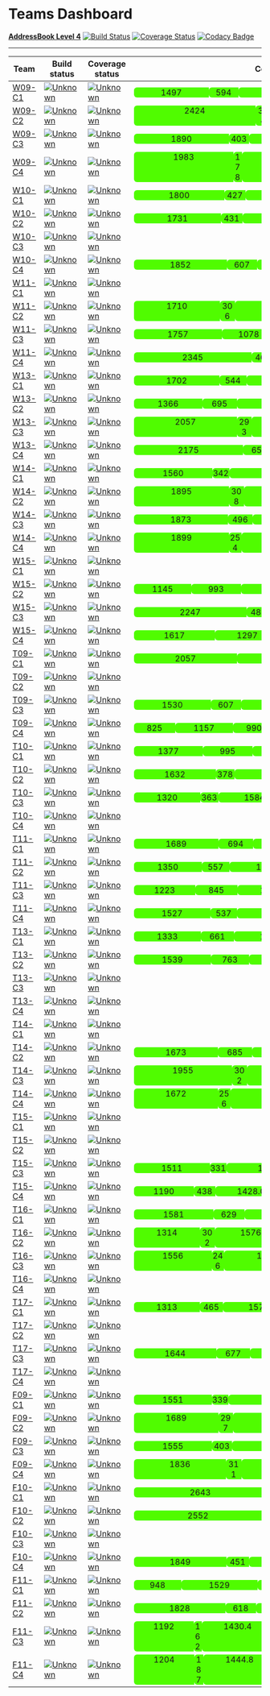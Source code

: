 # Teams Dashboard

[**AddressBook Level 4**](https://github.com/nus-cs2103-AY1617S1/addressbook-level4) 
[![Build Status](https://travis-ci.org/se-edu/addressbook-level4.svg?branch=master)](https://travis-ci.org/se-edu/addressbook-level4)
[![Coverage Status](https://coveralls.io/repos/github/se-edu/addressbook-level4/badge.svg?branch=master)](https://coveralls.io/github/se-edu/addressbook-level4?branch=master)
[![Codacy Badge](https://api.codacy.com/project/badge/Grade/fc0b7775cf7f4fdeaf08776f3d8e364a)](https://www.codacy.com/app/damith/addressbook-level4?utm_source=github.com&amp;utm_medium=referral&amp;utm_content=se-edu/addressbook-level4&amp;utm_campaign=Badge_Grade)

-----

**Team**|**Build status**|**Coverage status**|**Coverage details**|**Contribution rate**    
-----|-----|-----|-----|----
[W09-C1](https://github.com/CS2103AUG2016-W09-C1/main/blob/master/docs/AboutUs.md)|[![Unknown](https://travis-ci.org/CS2103AUG2016-W09-C1/main.svg?branch=master)](https://travis-ci.org/CS2103AUG2016-W09-C1/main)|[![Unknown](https://coveralls.io/repos/github/CS2103AUG2016-W09-C1/main/badge.svg?branch=master)](https://coveralls.io/github/CS2103AUG2016-W09-C1/main?branch=master)|<ul style="list-style: none; display: inline-flex; padding: 0; margin: 0; text-align: center;"><li style="width:149px;  background: #50FC00; border-radius: 6px 0px 0px 6px;">1497</li><li style="width:59px;  background: #50FC00; border-radius: 6px 0px 0px 6px;">594</li><li style="width:179.64px;  background: #50FC00; border-radius: 6px 0px 0px 6px;">1796.4</li> </ul>|[Contribution rate](https://github.com/CS2103AUG2016-W09-C1/main/graphs/contributors?from=2016-09-30&to=2016-11-08&type=c)
[W09-C2](https://github.com/CS2103AUG2016-W09-C2/main/blob/master/docs/AboutUs.md)|[![Unknown](https://travis-ci.org/CS2103AUG2016-W09-C2/main.svg?branch=master)](https://travis-ci.org/CS2103AUG2016-W09-C2/main)|[![Unknown](https://coveralls.io/repos/github/CS2103AUG2016-W09-C2/main/badge.svg?branch=master)](https://coveralls.io/github/CS2103AUG2016-W09-C2/main?branch=master)|<ul style="list-style: none; display: inline-flex; padding: 0; margin: 0; text-align: center;"><li style="width:242px;  background: #50FC00; border-radius: 6px 0px 0px 6px;">2424</li><li style="width:31px;  background: #50FC00; border-radius: 6px 0px 0px 6px;">314</li><li style="width:290.88px;  background: #50FC00; border-radius: 6px 0px 0px 6px;">2908.8</li> </ul>|[Contribution rate](https://github.com/CS2103AUG2016-W09-C2/main/graphs/contributors?from=2016-09-30&to=2016-11-08&type=c)
[W09-C3](https://github.com/CS2103AUG2016-W09-C3/main/blob/master/docs/AboutUs.md)|[![Unknown](https://travis-ci.org/CS2103AUG2016-W09-C3/main.svg?branch=master)](https://travis-ci.org/CS2103AUG2016-W09-C3/main)|[![Unknown](https://coveralls.io/repos/github/CS2103AUG2016-W09-C3/main/badge.svg?branch=master)](https://coveralls.io/github/CS2103AUG2016-W09-C3/main?branch=master)|<ul style="list-style: none; display: inline-flex; padding: 0; margin: 0; text-align: center;"><li style="width:189px;  background: #50FC00; border-radius: 6px 0px 0px 6px;">1890</li><li style="width:40px;  background: #50FC00; border-radius: 6px 0px 0px 6px;">403</li><li style="width:226.8px;  background: #50FC00; border-radius: 6px 0px 0px 6px;">2268.0</li> </ul>|[Contribution rate](https://github.com/CS2103AUG2016-W09-C3/main/graphs/contributors?from=2016-09-30&to=2016-11-08&type=c)
[W09-C4](https://github.com/CS2103AUG2016-W09-C4/main/blob/master/docs/AboutUs.md)|[![Unknown](https://travis-ci.org/CS2103AUG2016-W09-C4/main.svg?branch=master)](https://travis-ci.org/CS2103AUG2016-W09-C4/main)|[![Unknown](https://coveralls.io/repos/github/CS2103AUG2016-W09-C4/main/badge.svg?branch=master)](https://coveralls.io/github/CS2103AUG2016-W09-C4/main?branch=master)|<ul style="list-style: none; display: inline-flex; padding: 0; margin: 0; text-align: center;"><li style="width:198px;  background: #50FC00; border-radius: 6px 0px 0px 6px;">1983</li><li style="width:17px;  background: #50FC00; border-radius: 6px 0px 0px 6px;">178</li><li style="width:237.96px;  background: #50FC00; border-radius: 6px 0px 0px 6px;">2379.6</li> </ul>|[Contribution rate](https://github.com/CS2103AUG2016-W09-C4/main/graphs/contributors?from=2016-09-30&to=2016-11-08&type=c)
[W10-C1](https://github.com/CS2103AUG2016-W10-C1/main/blob/master/docs/AboutUs.md)|[![Unknown](https://travis-ci.org/CS2103AUG2016-W10-C1/main.svg?branch=master)](https://travis-ci.org/CS2103AUG2016-W10-C1/main)|[![Unknown](https://coveralls.io/repos/github/CS2103AUG2016-W10-C1/main/badge.svg?branch=master)](https://coveralls.io/github/CS2103AUG2016-W10-C1/main?branch=master)|<ul style="list-style: none; display: inline-flex; padding: 0; margin: 0; text-align: center;"><li style="width:180px;  background: #50FC00; border-radius: 6px 0px 0px 6px;">1800</li><li style="width:42px;  background: #50FC00; border-radius: 6px 0px 0px 6px;">427</li><li style="width:216.0px;  background: #50FC00; border-radius: 6px 0px 0px 6px;">2160.0</li> </ul>|[Contribution rate](https://github.com/CS2103AUG2016-W10-C1/main/graphs/contributors?from=2016-09-30&to=2016-11-08&type=c)
[W10-C2](https://github.com/CS2103AUG2016-W10-C2/main/blob/master/docs/AboutUs.md)|[![Unknown](https://travis-ci.org/CS2103AUG2016-W10-C2/main.svg?branch=master)](https://travis-ci.org/CS2103AUG2016-W10-C2/main)|[![Unknown](https://coveralls.io/repos/github/CS2103AUG2016-W10-C2/main/badge.svg?branch=master)](https://coveralls.io/github/CS2103AUG2016-W10-C2/main?branch=master)|<ul style="list-style: none; display: inline-flex; padding: 0; margin: 0; text-align: center;"><li style="width:173px;  background: #50FC00; border-radius: 6px 0px 0px 6px;">1731</li><li style="width:43px;  background: #50FC00; border-radius: 6px 0px 0px 6px;">431</li><li style="width:207.72px;  background: #50FC00; border-radius: 6px 0px 0px 6px;">2077.2</li> </ul>|[Contribution rate](https://github.com/CS2103AUG2016-W10-C2/main/graphs/contributors?from=2016-09-30&to=2016-11-08&type=c)
[W10-C3](https://github.com/CS2103AUG2016-W10-C3/main/blob/master/docs/AboutUs.md)|[![Unknown](https://travis-ci.org/CS2103AUG2016-W10-C3/main.svg?branch=master)](https://travis-ci.org/CS2103AUG2016-W10-C3/main)|[![Unknown](https://coveralls.io/repos/github/CS2103AUG2016-W10-C3/main/badge.svg?branch=master)](https://coveralls.io/github/CS2103AUG2016-W10-C3/main?branch=master)|
[W10-C4](https://github.com/CS2103AUG2016-W10-C4/main/blob/master/docs/AboutUs.md)|[![Unknown](https://travis-ci.org/CS2103AUG2016-W10-C4/main.svg?branch=master)](https://travis-ci.org/CS2103AUG2016-W10-C4/main)|[![Unknown](https://coveralls.io/repos/github/CS2103AUG2016-W10-C4/main/badge.svg?branch=master)](https://coveralls.io/github/CS2103AUG2016-W10-C4/main?branch=master)|<ul style="list-style: none; display: inline-flex; padding: 0; margin: 0; text-align: center;"><li style="width:185px;  background: #50FC00; border-radius: 6px 0px 0px 6px;">1852</li><li style="width:60px;  background: #50FC00; border-radius: 6px 0px 0px 6px;">607</li><li style="width:222.24px;  background: #50FC00; border-radius: 6px 0px 0px 6px;">2222.4</li> </ul>|[Contribution rate](https://github.com/CS2103AUG2016-W10-C4/main/graphs/contributors?from=2016-09-30&to=2016-11-08&type=c)
[W11-C1](https://github.com/CS2103AUG2016-W11-C1/main/blob/master/docs/AboutUs.md)|[![Unknown](https://travis-ci.org/CS2103AUG2016-W11-C1/main.svg?branch=master)](https://travis-ci.org/CS2103AUG2016-W11-C1/main)|[![Unknown](https://coveralls.io/repos/github/CS2103AUG2016-W11-C1/main/badge.svg?branch=master)](https://coveralls.io/github/CS2103AUG2016-W11-C1/main?branch=master)|
[W11-C2](https://github.com/CS2103AUG2016-W11-C2/main/blob/master/docs/AboutUs.md)|[![Unknown](https://travis-ci.org/CS2103AUG2016-W11-C2/main.svg?branch=master)](https://travis-ci.org/CS2103AUG2016-W11-C2/main)|[![Unknown](https://coveralls.io/repos/github/CS2103AUG2016-W11-C2/main/badge.svg?branch=master)](https://coveralls.io/github/CS2103AUG2016-W11-C2/main?branch=master)|<ul style="list-style: none; display: inline-flex; padding: 0; margin: 0; text-align: center;"><li style="width:171px;  background: #50FC00; border-radius: 6px 0px 0px 6px;">1710</li><li style="width:30px;  background: #50FC00; border-radius: 6px 0px 0px 6px;">306</li><li style="width:205.2px;  background: #50FC00; border-radius: 6px 0px 0px 6px;">2052.0</li> </ul>|[Contribution rate](https://github.com/CS2103AUG2016-W11-C2/main/graphs/contributors?from=2016-09-30&to=2016-11-08&type=c)
[W11-C3](https://github.com/CS2103AUG2016-W11-C3/main/blob/master/docs/AboutUs.md)|[![Unknown](https://travis-ci.org/CS2103AUG2016-W11-C3/main.svg?branch=master)](https://travis-ci.org/CS2103AUG2016-W11-C3/main)|[![Unknown](https://coveralls.io/repos/github/CS2103AUG2016-W11-C3/main/badge.svg?branch=master)](https://coveralls.io/github/CS2103AUG2016-W11-C3/main?branch=master)|<ul style="list-style: none; display: inline-flex; padding: 0; margin: 0; text-align: center;"><li style="width:175px;  background: #50FC00; border-radius: 6px 0px 0px 6px;">1757</li><li style="width:107px;  background: #50FC00; border-radius: 6px 0px 0px 6px;">1078</li><li style="width:210.84px;  background: #50FC00; border-radius: 6px 0px 0px 6px;">2108.4</li> </ul>|[Contribution rate](https://github.com/CS2103AUG2016-W11-C3/main/graphs/contributors?from=2016-09-30&to=2016-11-08&type=c)
[W11-C4](https://github.com/CS2103AUG2016-W11-C4/main/blob/master/docs/AboutUs.md)|[![Unknown](https://travis-ci.org/CS2103AUG2016-W11-C4/main.svg?branch=master)](https://travis-ci.org/CS2103AUG2016-W11-C4/main)|[![Unknown](https://coveralls.io/repos/github/CS2103AUG2016-W11-C4/main/badge.svg?branch=master)](https://coveralls.io/github/CS2103AUG2016-W11-C4/main?branch=master)|<ul style="list-style: none; display: inline-flex; padding: 0; margin: 0; text-align: center;"><li style="width:234px;  background: #50FC00; border-radius: 6px 0px 0px 6px;">2345</li><li style="width:46px;  background: #50FC00; border-radius: 6px 0px 0px 6px;">467</li><li style="width:281.4px;  background: #50FC00; border-radius: 6px 0px 0px 6px;">2814.0</li> </ul>|[Contribution rate](https://github.com/CS2103AUG2016-W11-C4/main/graphs/contributors?from=2016-09-30&to=2016-11-08&type=c)
[W13-C1](https://github.com/CS2103AUG2016-W13-C1/main/blob/master/docs/AboutUs.md)|[![Unknown](https://travis-ci.org/CS2103AUG2016-W13-C1/main.svg?branch=master)](https://travis-ci.org/CS2103AUG2016-W13-C1/main)|[![Unknown](https://coveralls.io/repos/github/CS2103AUG2016-W13-C1/main/badge.svg?branch=master)](https://coveralls.io/github/CS2103AUG2016-W13-C1/main?branch=master)|<ul style="list-style: none; display: inline-flex; padding: 0; margin: 0; text-align: center;"><li style="width:170px;  background: #50FC00; border-radius: 6px 0px 0px 6px;">1702</li><li style="width:54px;  background: #50FC00; border-radius: 6px 0px 0px 6px;">544</li><li style="width:204.24px;  background: #50FC00; border-radius: 6px 0px 0px 6px;">2042.4</li> </ul>|[Contribution rate](https://github.com/CS2103AUG2016-W13-C1/main/graphs/contributors?from=2016-09-30&to=2016-11-08&type=c)
[W13-C2](https://github.com/CS2103AUG2016-W13-C2/main/blob/master/docs/AboutUs.md)|[![Unknown](https://travis-ci.org/CS2103AUG2016-W13-C2/main.svg?branch=master)](https://travis-ci.org/CS2103AUG2016-W13-C2/main)|[![Unknown](https://coveralls.io/repos/github/CS2103AUG2016-W13-C2/main/badge.svg?branch=master)](https://coveralls.io/github/CS2103AUG2016-W13-C2/main?branch=master)|<ul style="list-style: none; display: inline-flex; padding: 0; margin: 0; text-align: center;"><li style="width:136px;  background: #50FC00; border-radius: 6px 0px 0px 6px;">1366</li><li style="width:69px;  background: #50FC00; border-radius: 6px 0px 0px 6px;">695</li><li style="width:163.92px;  background: #50FC00; border-radius: 6px 0px 0px 6px;">1639.2</li> </ul>|[Contribution rate](https://github.com/CS2103AUG2016-W13-C2/main/graphs/contributors?from=2016-09-30&to=2016-11-08&type=c)
[W13-C3](https://github.com/CS2103AUG2016-W13-C3/main/blob/master/docs/AboutUs.md)|[![Unknown](https://travis-ci.org/CS2103AUG2016-W13-C3/main.svg?branch=master)](https://travis-ci.org/CS2103AUG2016-W13-C3/main)|[![Unknown](https://coveralls.io/repos/github/CS2103AUG2016-W13-C3/main/badge.svg?branch=master)](https://coveralls.io/github/CS2103AUG2016-W13-C3/main?branch=master)|<ul style="list-style: none; display: inline-flex; padding: 0; margin: 0; text-align: center;"><li style="width:205px;  background: #50FC00; border-radius: 6px 0px 0px 6px;">2057</li><li style="width:29px;  background: #50FC00; border-radius: 6px 0px 0px 6px;">293</li><li style="width:246.84px;  background: #50FC00; border-radius: 6px 0px 0px 6px;">2468.4</li> </ul>|[Contribution rate](https://github.com/CS2103AUG2016-W13-C3/main/graphs/contributors?from=2016-09-30&to=2016-11-08&type=c)
[W13-C4](https://github.com/CS2103AUG2016-W13-C4/main/blob/master/docs/AboutUs.md)|[![Unknown](https://travis-ci.org/CS2103AUG2016-W13-C4/main.svg?branch=master)](https://travis-ci.org/CS2103AUG2016-W13-C4/main)|[![Unknown](https://coveralls.io/repos/github/CS2103AUG2016-W13-C4/main/badge.svg?branch=master)](https://coveralls.io/github/CS2103AUG2016-W13-C4/main?branch=master)|<ul style="list-style: none; display: inline-flex; padding: 0; margin: 0; text-align: center;"><li style="width:217px;  background: #50FC00; border-radius: 6px 0px 0px 6px;">2175</li><li style="width:65px;  background: #50FC00; border-radius: 6px 0px 0px 6px;">659</li><li style="width:261.0px;  background: #50FC00; border-radius: 6px 0px 0px 6px;">2610.0</li> </ul>|[Contribution rate](https://github.com/CS2103AUG2016-W13-C4/main/graphs/contributors?from=2016-09-30&to=2016-11-08&type=c)
[W14-C1](https://github.com/CS2103AUG2016-W14-C1/main/blob/master/docs/AboutUs.md)|[![Unknown](https://travis-ci.org/CS2103AUG2016-W14-C1/main.svg?branch=master)](https://travis-ci.org/CS2103AUG2016-W14-C1/main)|[![Unknown](https://coveralls.io/repos/github/CS2103AUG2016-W14-C1/main/badge.svg?branch=master)](https://coveralls.io/github/CS2103AUG2016-W14-C1/main?branch=master)|<ul style="list-style: none; display: inline-flex; padding: 0; margin: 0; text-align: center;"><li style="width:156px;  background: #50FC00; border-radius: 6px 0px 0px 6px;">1560</li><li style="width:34px;  background: #50FC00; border-radius: 6px 0px 0px 6px;">342</li><li style="width:187.2px;  background: #50FC00; border-radius: 6px 0px 0px 6px;">1872.0</li> </ul>|[Contribution rate](https://github.com/CS2103AUG2016-W14-C1/main/graphs/contributors?from=2016-09-30&to=2016-11-08&type=c)
[W14-C2](https://github.com/CS2103AUG2016-W14-C2/main/blob/master/docs/AboutUs.md)|[![Unknown](https://travis-ci.org/CS2103AUG2016-W14-C2/main.svg?branch=master)](https://travis-ci.org/CS2103AUG2016-W14-C2/main)|[![Unknown](https://coveralls.io/repos/github/CS2103AUG2016-W14-C2/main/badge.svg?branch=master)](https://coveralls.io/github/CS2103AUG2016-W14-C2/main?branch=master)|<ul style="list-style: none; display: inline-flex; padding: 0; margin: 0; text-align: center;"><li style="width:189px;  background: #50FC00; border-radius: 6px 0px 0px 6px;">1895</li><li style="width:30px;  background: #50FC00; border-radius: 6px 0px 0px 6px;">308</li><li style="width:227.4px;  background: #50FC00; border-radius: 6px 0px 0px 6px;">2274.0</li> </ul>|[Contribution rate](https://github.com/CS2103AUG2016-W14-C2/main/graphs/contributors?from=2016-09-30&to=2016-11-08&type=c)
[W14-C3](https://github.com/CS2103AUG2016-W14-C3/main/blob/master/docs/AboutUs.md)|[![Unknown](https://travis-ci.org/CS2103AUG2016-W14-C3/main.svg?branch=master)](https://travis-ci.org/CS2103AUG2016-W14-C3/main)|[![Unknown](https://coveralls.io/repos/github/CS2103AUG2016-W14-C3/main/badge.svg?branch=master)](https://coveralls.io/github/CS2103AUG2016-W14-C3/main?branch=master)|<ul style="list-style: none; display: inline-flex; padding: 0; margin: 0; text-align: center;"><li style="width:187px;  background: #50FC00; border-radius: 6px 0px 0px 6px;">1873</li><li style="width:49px;  background: #50FC00; border-radius: 6px 0px 0px 6px;">496</li><li style="width:224.76px;  background: #50FC00; border-radius: 6px 0px 0px 6px;">2247.6</li> </ul>|[Contribution rate](https://github.com/CS2103AUG2016-W14-C3/main/graphs/contributors?from=2016-09-30&to=2016-11-08&type=c)
[W14-C4](https://github.com/CS2103AUG2016-W14-C4/main/blob/master/docs/AboutUs.md)|[![Unknown](https://travis-ci.org/CS2103AUG2016-W14-C4/main.svg?branch=master)](https://travis-ci.org/CS2103AUG2016-W14-C4/main)|[![Unknown](https://coveralls.io/repos/github/CS2103AUG2016-W14-C4/main/badge.svg?branch=master)](https://coveralls.io/github/CS2103AUG2016-W14-C4/main?branch=master)|<ul style="list-style: none; display: inline-flex; padding: 0; margin: 0; text-align: center;"><li style="width:189px;  background: #50FC00; border-radius: 6px 0px 0px 6px;">1899</li><li style="width:25px;  background: #50FC00; border-radius: 6px 0px 0px 6px;">254</li><li style="width:227.88px;  background: #50FC00; border-radius: 6px 0px 0px 6px;">2278.8</li> </ul>|[Contribution rate](https://github.com/CS2103AUG2016-W14-C4/main/graphs/contributors?from=2016-09-30&to=2016-11-08&type=c)
[W15-C1](https://github.com/CS2103AUG2016-W15-C1/main/blob/master/docs/AboutUs.md)|[![Unknown](https://travis-ci.org/CS2103AUG2016-W15-C1/main.svg?branch=master)](https://travis-ci.org/CS2103AUG2016-W15-C1/main)|[![Unknown](https://coveralls.io/repos/github/CS2103AUG2016-W15-C1/main/badge.svg?branch=master)](https://coveralls.io/github/CS2103AUG2016-W15-C1/main?branch=master)|
[W15-C2](https://github.com/CS2103AUG2016-W15-C2/main/blob/master/docs/AboutUs.md)|[![Unknown](https://travis-ci.org/CS2103AUG2016-W15-C2/main.svg?branch=master)](https://travis-ci.org/CS2103AUG2016-W15-C2/main)|[![Unknown](https://coveralls.io/repos/github/CS2103AUG2016-W15-C2/main/badge.svg?branch=master)](https://coveralls.io/github/CS2103AUG2016-W15-C2/main?branch=master)|<ul style="list-style: none; display: inline-flex; padding: 0; margin: 0; text-align: center;"><li style="width:114px;  background: #50FC00; border-radius: 6px 0px 0px 6px;">1145</li><li style="width:99px;  background: #50FC00; border-radius: 6px 0px 0px 6px;">993</li><li style="width:137.4px;  background: #50FC00; border-radius: 6px 0px 0px 6px;">1374.0</li> </ul>|[Contribution rate](https://github.com/CS2103AUG2016-W15-C2/main/graphs/contributors?from=2016-09-30&to=2016-11-08&type=c)
[W15-C3](https://github.com/CS2103AUG2016-W15-C3/main/blob/master/docs/AboutUs.md)|[![Unknown](https://travis-ci.org/CS2103AUG2016-W15-C3/main.svg?branch=master)](https://travis-ci.org/CS2103AUG2016-W15-C3/main)|[![Unknown](https://coveralls.io/repos/github/CS2103AUG2016-W15-C3/main/badge.svg?branch=master)](https://coveralls.io/github/CS2103AUG2016-W15-C3/main?branch=master)|<ul style="list-style: none; display: inline-flex; padding: 0; margin: 0; text-align: center;"><li style="width:224px;  background: #50FC00; border-radius: 6px 0px 0px 6px;">2247</li><li style="width:48px;  background: #50FC00; border-radius: 6px 0px 0px 6px;">483</li><li style="width:269.64px;  background: #50FC00; border-radius: 6px 0px 0px 6px;">2696.4</li> </ul>|[Contribution rate](https://github.com/CS2103AUG2016-W15-C3/main/graphs/contributors?from=2016-09-30&to=2016-11-08&type=c)
[W15-C4](https://github.com/CS2103AUG2016-W15-C4/main/blob/master/docs/AboutUs.md)|[![Unknown](https://travis-ci.org/CS2103AUG2016-W15-C4/main.svg?branch=master)](https://travis-ci.org/CS2103AUG2016-W15-C4/main)|[![Unknown](https://coveralls.io/repos/github/CS2103AUG2016-W15-C4/main/badge.svg?branch=master)](https://coveralls.io/github/CS2103AUG2016-W15-C4/main?branch=master)|<ul style="list-style: none; display: inline-flex; padding: 0; margin: 0; text-align: center;"><li style="width:161px;  background: #50FC00; border-radius: 6px 0px 0px 6px;">1617</li><li style="width:129px;  background: #50FC00; border-radius: 6px 0px 0px 6px;">1297</li><li style="width:194.04px;  background: #50FC00; border-radius: 6px 0px 0px 6px;">1940.4</li> </ul>|[Contribution rate](https://github.com/CS2103AUG2016-W15-C4/main/graphs/contributors?from=2016-09-30&to=2016-11-08&type=c)
[T09-C1](https://github.com/CS2103AUG2016-T09-C1/main/blob/master/docs/AboutUs.md)|[![Unknown](https://travis-ci.org/CS2103AUG2016-T09-C1/main.svg?branch=master)](https://travis-ci.org/CS2103AUG2016-T09-C1/main)|[![Unknown](https://coveralls.io/repos/github/CS2103AUG2016-T09-C1/main/badge.svg?branch=master)](https://coveralls.io/github/CS2103AUG2016-T09-C1/main?branch=master)|<ul style="list-style: none; display: inline-flex; padding: 0; margin: 0; text-align: center;"><li style="width:205px;  background: #50FC00; border-radius: 6px 0px 0px 6px;">2057</li><li style="width:142px;  background: #50FC00; border-radius: 6px 0px 0px 6px;">1422</li><li style="width:246.84px;  background: #50FC00; border-radius: 6px 0px 0px 6px;">2468.4</li> </ul>|[Contribution rate](https://github.com/CS2103AUG2016-T09-C1/main/graphs/contributors?from=2016-09-30&to=2016-11-08&type=c)
[T09-C2](https://github.com/CS2103AUG2016-T09-C2/main/blob/master/docs/AboutUs.md)|[![Unknown](https://travis-ci.org/CS2103AUG2016-T09-C2/main.svg?branch=master)](https://travis-ci.org/CS2103AUG2016-T09-C2/main)|[![Unknown](https://coveralls.io/repos/github/CS2103AUG2016-T09-C2/main/badge.svg?branch=master)](https://coveralls.io/github/CS2103AUG2016-T09-C2/main?branch=master)|
[T09-C3](https://github.com/CS2103AUG2016-T09-C3/main/blob/master/docs/AboutUs.md)|[![Unknown](https://travis-ci.org/CS2103AUG2016-T09-C3/main.svg?branch=master)](https://travis-ci.org/CS2103AUG2016-T09-C3/main)|[![Unknown](https://coveralls.io/repos/github/CS2103AUG2016-T09-C3/main/badge.svg?branch=master)](https://coveralls.io/github/CS2103AUG2016-T09-C3/main?branch=master)|<ul style="list-style: none; display: inline-flex; padding: 0; margin: 0; text-align: center;"><li style="width:153px;  background: #50FC00; border-radius: 6px 0px 0px 6px;">1530</li><li style="width:60px;  background: #50FC00; border-radius: 6px 0px 0px 6px;">607</li><li style="width:183.6px;  background: #50FC00; border-radius: 6px 0px 0px 6px;">1836.0</li> </ul>|[Contribution rate](https://github.com/CS2103AUG2016-T09-C3/main/graphs/contributors?from=2016-09-30&to=2016-11-08&type=c)
[T09-C4](https://github.com/CS2103AUG2016-T09-C4/main/blob/master/docs/AboutUs.md)|[![Unknown](https://travis-ci.org/CS2103AUG2016-T09-C4/main.svg?branch=master)](https://travis-ci.org/CS2103AUG2016-T09-C4/main)|[![Unknown](https://coveralls.io/repos/github/CS2103AUG2016-T09-C4/main/badge.svg?branch=master)](https://coveralls.io/github/CS2103AUG2016-T09-C4/main?branch=master)|<ul style="list-style: none; display: inline-flex; padding: 0; margin: 0; text-align: center;"><li style="width:82px;  background: #50FC00; border-radius: 6px 0px 0px 6px;">825</li><li style="width:115px;  background: #50FC00; border-radius: 6px 0px 0px 6px;">1157</li><li style="width:99.0px;  background: #50FC00; border-radius: 6px 0px 0px 6px;">990.0</li> </ul>|[Contribution rate](https://github.com/CS2103AUG2016-T09-C4/main/graphs/contributors?from=2016-09-30&to=2016-11-08&type=c)
[T10-C1](https://github.com/CS2103AUG2016-T10-C1/main/blob/master/docs/AboutUs.md)|[![Unknown](https://travis-ci.org/CS2103AUG2016-T10-C1/main.svg?branch=master)](https://travis-ci.org/CS2103AUG2016-T10-C1/main)|[![Unknown](https://coveralls.io/repos/github/CS2103AUG2016-T10-C1/main/badge.svg?branch=master)](https://coveralls.io/github/CS2103AUG2016-T10-C1/main?branch=master)|<ul style="list-style: none; display: inline-flex; padding: 0; margin: 0; text-align: center;"><li style="width:137px;  background: #50FC00; border-radius: 6px 0px 0px 6px;">1377</li><li style="width:99px;  background: #50FC00; border-radius: 6px 0px 0px 6px;">995</li><li style="width:165.24px;  background: #50FC00; border-radius: 6px 0px 0px 6px;">1652.4</li> </ul>|[Contribution rate](https://github.com/CS2103AUG2016-T10-C1/main/graphs/contributors?from=2016-09-30&to=2016-11-08&type=c)
[T10-C2](https://github.com/CS2103AUG2016-T10-C2/main/blob/master/docs/AboutUs.md)|[![Unknown](https://travis-ci.org/CS2103AUG2016-T10-C2/main.svg?branch=master)](https://travis-ci.org/CS2103AUG2016-T10-C2/main)|[![Unknown](https://coveralls.io/repos/github/CS2103AUG2016-T10-C2/main/badge.svg?branch=master)](https://coveralls.io/github/CS2103AUG2016-T10-C2/main?branch=master)|<ul style="list-style: none; display: inline-flex; padding: 0; margin: 0; text-align: center;"><li style="width:163px;  background: #50FC00; border-radius: 6px 0px 0px 6px;">1632</li><li style="width:37px;  background: #50FC00; border-radius: 6px 0px 0px 6px;">378</li><li style="width:195.84px;  background: #50FC00; border-radius: 6px 0px 0px 6px;">1958.4</li> </ul>|[Contribution rate](https://github.com/CS2103AUG2016-T10-C2/main/graphs/contributors?from=2016-09-30&to=2016-11-08&type=c)
[T10-C3](https://github.com/CS2103AUG2016-T10-C3/main/blob/master/docs/AboutUs.md)|[![Unknown](https://travis-ci.org/CS2103AUG2016-T10-C3/main.svg?branch=master)](https://travis-ci.org/CS2103AUG2016-T10-C3/main)|[![Unknown](https://coveralls.io/repos/github/CS2103AUG2016-T10-C3/main/badge.svg?branch=master)](https://coveralls.io/github/CS2103AUG2016-T10-C3/main?branch=master)|<ul style="list-style: none; display: inline-flex; padding: 0; margin: 0; text-align: center;"><li style="width:132px;  background: #50FC00; border-radius: 6px 0px 0px 6px;">1320</li><li style="width:36px;  background: #50FC00; border-radius: 6px 0px 0px 6px;">363</li><li style="width:158.4px;  background: #50FC00; border-radius: 6px 0px 0px 6px;">1584.0</li> </ul>|[Contribution rate](https://github.com/CS2103AUG2016-T10-C3/main/graphs/contributors?from=2016-09-30&to=2016-11-08&type=c)
[T10-C4](https://github.com/CS2103AUG2016-T10-C4/main/blob/master/docs/AboutUs.md)|[![Unknown](https://travis-ci.org/CS2103AUG2016-T10-C4/main.svg?branch=master)](https://travis-ci.org/CS2103AUG2016-T10-C4/main)|[![Unknown](https://coveralls.io/repos/github/CS2103AUG2016-T10-C4/main/badge.svg?branch=master)](https://coveralls.io/github/CS2103AUG2016-T10-C4/main?branch=master)|
[T11-C1](https://github.com/CS2103AUG2016-T11-C1/main/blob/master/docs/AboutUs.md)|[![Unknown](https://travis-ci.org/CS2103AUG2016-T11-C1/main.svg?branch=master)](https://travis-ci.org/CS2103AUG2016-T11-C1/main)|[![Unknown](https://coveralls.io/repos/github/CS2103AUG2016-T11-C1/main/badge.svg?branch=master)](https://coveralls.io/github/CS2103AUG2016-T11-C1/main?branch=master)|<ul style="list-style: none; display: inline-flex; padding: 0; margin: 0; text-align: center;"><li style="width:168px;  background: #50FC00; border-radius: 6px 0px 0px 6px;">1689</li><li style="width:69px;  background: #50FC00; border-radius: 6px 0px 0px 6px;">694</li><li style="width:202.68px;  background: #50FC00; border-radius: 6px 0px 0px 6px;">2026.8</li> </ul>|[Contribution rate](https://github.com/CS2103AUG2016-T11-C1/main/graphs/contributors?from=2016-09-30&to=2016-11-08&type=c)
[T11-C2](https://github.com/CS2103AUG2016-T11-C2/main/blob/master/docs/AboutUs.md)|[![Unknown](https://travis-ci.org/CS2103AUG2016-T11-C2/main.svg?branch=master)](https://travis-ci.org/CS2103AUG2016-T11-C2/main)|[![Unknown](https://coveralls.io/repos/github/CS2103AUG2016-T11-C2/main/badge.svg?branch=master)](https://coveralls.io/github/CS2103AUG2016-T11-C2/main?branch=master)|<ul style="list-style: none; display: inline-flex; padding: 0; margin: 0; text-align: center;"><li style="width:135px;  background: #50FC00; border-radius: 6px 0px 0px 6px;">1350</li><li style="width:55px;  background: #50FC00; border-radius: 6px 0px 0px 6px;">557</li><li style="width:162.0px;  background: #50FC00; border-radius: 6px 0px 0px 6px;">1620.0</li> </ul>|[Contribution rate](https://github.com/CS2103AUG2016-T11-C2/main/graphs/contributors?from=2016-09-30&to=2016-11-08&type=c)
[T11-C3](https://github.com/CS2103AUG2016-T11-C3/main/blob/master/docs/AboutUs.md)|[![Unknown](https://travis-ci.org/CS2103AUG2016-T11-C3/main.svg?branch=master)](https://travis-ci.org/CS2103AUG2016-T11-C3/main)|[![Unknown](https://coveralls.io/repos/github/CS2103AUG2016-T11-C3/main/badge.svg?branch=master)](https://coveralls.io/github/CS2103AUG2016-T11-C3/main?branch=master)|<ul style="list-style: none; display: inline-flex; padding: 0; margin: 0; text-align: center;"><li style="width:122px;  background: #50FC00; border-radius: 6px 0px 0px 6px;">1223</li><li style="width:84px;  background: #50FC00; border-radius: 6px 0px 0px 6px;">845</li><li style="width:146.76px;  background: #50FC00; border-radius: 6px 0px 0px 6px;">1467.6</li> </ul>|[Contribution rate](https://github.com/CS2103AUG2016-T11-C3/main/graphs/contributors?from=2016-09-30&to=2016-11-08&type=c)
[T11-C4](https://github.com/CS2103AUG2016-T11-C4/main/blob/master/docs/AboutUs.md)|[![Unknown](https://travis-ci.org/CS2103AUG2016-T11-C4/main.svg?branch=master)](https://travis-ci.org/CS2103AUG2016-T11-C4/main)|[![Unknown](https://coveralls.io/repos/github/CS2103AUG2016-T11-C4/main/badge.svg?branch=master)](https://coveralls.io/github/CS2103AUG2016-T11-C4/main?branch=master)|<ul style="list-style: none; display: inline-flex; padding: 0; margin: 0; text-align: center;"><li style="width:152px;  background: #50FC00; border-radius: 6px 0px 0px 6px;">1527</li><li style="width:53px;  background: #50FC00; border-radius: 6px 0px 0px 6px;">537</li><li style="width:183.24px;  background: #50FC00; border-radius: 6px 0px 0px 6px;">1832.4</li> </ul>|[Contribution rate](https://github.com/CS2103AUG2016-T11-C4/main/graphs/contributors?from=2016-09-30&to=2016-11-08&type=c)
[T13-C1](https://github.com/CS2103AUG2016-T13-C1/main/blob/master/docs/AboutUs.md)|[![Unknown](https://travis-ci.org/CS2103AUG2016-T13-C1/main.svg?branch=master)](https://travis-ci.org/CS2103AUG2016-T13-C1/main)|[![Unknown](https://coveralls.io/repos/github/CS2103AUG2016-T13-C1/main/badge.svg?branch=master)](https://coveralls.io/github/CS2103AUG2016-T13-C1/main?branch=master)|<ul style="list-style: none; display: inline-flex; padding: 0; margin: 0; text-align: center;"><li style="width:133px;  background: #50FC00; border-radius: 6px 0px 0px 6px;">1333</li><li style="width:66px;  background: #50FC00; border-radius: 6px 0px 0px 6px;">661</li><li style="width:159.96px;  background: #50FC00; border-radius: 6px 0px 0px 6px;">1599.6</li> </ul>|[Contribution rate](https://github.com/CS2103AUG2016-T13-C1/main/graphs/contributors?from=2016-09-30&to=2016-11-08&type=c)
[T13-C2](https://github.com/CS2103AUG2016-T13-C2/main/blob/master/docs/AboutUs.md)|[![Unknown](https://travis-ci.org/CS2103AUG2016-T13-C2/main.svg?branch=master)](https://travis-ci.org/CS2103AUG2016-T13-C2/main)|[![Unknown](https://coveralls.io/repos/github/CS2103AUG2016-T13-C2/main/badge.svg?branch=master)](https://coveralls.io/github/CS2103AUG2016-T13-C2/main?branch=master)|<ul style="list-style: none; display: inline-flex; padding: 0; margin: 0; text-align: center;"><li style="width:153px;  background: #50FC00; border-radius: 6px 0px 0px 6px;">1539</li><li style="width:76px;  background: #50FC00; border-radius: 6px 0px 0px 6px;">763</li><li style="width:184.68px;  background: #50FC00; border-radius: 6px 0px 0px 6px;">1846.8</li> </ul>|[Contribution rate](https://github.com/CS2103AUG2016-T13-C2/main/graphs/contributors?from=2016-09-30&to=2016-11-08&type=c)
[T13-C3](https://github.com/CS2103AUG2016-T13-C3/main/blob/master/docs/AboutUs.md)|[![Unknown](https://travis-ci.org/CS2103AUG2016-T13-C3/main.svg?branch=master)](https://travis-ci.org/CS2103AUG2016-T13-C3/main)|[![Unknown](https://coveralls.io/repos/github/CS2103AUG2016-T13-C3/main/badge.svg?branch=master)](https://coveralls.io/github/CS2103AUG2016-T13-C3/main?branch=master)|
[T13-C4](https://github.com/CS2103AUG2016-T13-C4/main/blob/master/docs/AboutUs.md)|[![Unknown](https://travis-ci.org/CS2103AUG2016-T13-C4/main.svg?branch=master)](https://travis-ci.org/CS2103AUG2016-T13-C4/main)|[![Unknown](https://coveralls.io/repos/github/CS2103AUG2016-T13-C4/main/badge.svg?branch=master)](https://coveralls.io/github/CS2103AUG2016-T13-C4/main?branch=master)|
[T14-C1](https://github.com/CS2103AUG2016-T14-C1/main/blob/master/docs/AboutUs.md)|[![Unknown](https://travis-ci.org/CS2103AUG2016-T14-C1/main.svg?branch=master)](https://travis-ci.org/CS2103AUG2016-T14-C1/main)|[![Unknown](https://coveralls.io/repos/github/CS2103AUG2016-T14-C1/main/badge.svg?branch=master)](https://coveralls.io/github/CS2103AUG2016-T14-C1/main?branch=master)|
[T14-C2](https://github.com/CS2103AUG2016-T14-C2/main/blob/master/docs/AboutUs.md)|[![Unknown](https://travis-ci.org/CS2103AUG2016-T14-C2/main.svg?branch=master)](https://travis-ci.org/CS2103AUG2016-T14-C2/main)|[![Unknown](https://coveralls.io/repos/github/CS2103AUG2016-T14-C2/main/badge.svg?branch=master)](https://coveralls.io/github/CS2103AUG2016-T14-C2/main?branch=master)|<ul style="list-style: none; display: inline-flex; padding: 0; margin: 0; text-align: center;"><li style="width:167px;  background: #50FC00; border-radius: 6px 0px 0px 6px;">1673</li><li style="width:68px;  background: #50FC00; border-radius: 6px 0px 0px 6px;">685</li><li style="width:200.76px;  background: #50FC00; border-radius: 6px 0px 0px 6px;">2007.6</li> </ul>|[Contribution rate](https://github.com/CS2103AUG2016-T14-C2/main/graphs/contributors?from=2016-09-30&to=2016-11-08&type=c)
[T14-C3](https://github.com/CS2103AUG2016-T14-C3/main/blob/master/docs/AboutUs.md)|[![Unknown](https://travis-ci.org/CS2103AUG2016-T14-C3/main.svg?branch=master)](https://travis-ci.org/CS2103AUG2016-T14-C3/main)|[![Unknown](https://coveralls.io/repos/github/CS2103AUG2016-T14-C3/main/badge.svg?branch=master)](https://coveralls.io/github/CS2103AUG2016-T14-C3/main?branch=master)|<ul style="list-style: none; display: inline-flex; padding: 0; margin: 0; text-align: center;"><li style="width:195px;  background: #50FC00; border-radius: 6px 0px 0px 6px;">1955</li><li style="width:30px;  background: #50FC00; border-radius: 6px 0px 0px 6px;">302</li><li style="width:234.6px;  background: #50FC00; border-radius: 6px 0px 0px 6px;">2346.0</li> </ul>|[Contribution rate](https://github.com/CS2103AUG2016-T14-C3/main/graphs/contributors?from=2016-09-30&to=2016-11-08&type=c)
[T14-C4](https://github.com/CS2103AUG2016-T14-C4/main/blob/master/docs/AboutUs.md)|[![Unknown](https://travis-ci.org/CS2103AUG2016-T14-C4/main.svg?branch=master)](https://travis-ci.org/CS2103AUG2016-T14-C4/main)|[![Unknown](https://coveralls.io/repos/github/CS2103AUG2016-T14-C4/main/badge.svg?branch=master)](https://coveralls.io/github/CS2103AUG2016-T14-C4/main?branch=master)|<ul style="list-style: none; display: inline-flex; padding: 0; margin: 0; text-align: center;"><li style="width:167px;  background: #50FC00; border-radius: 6px 0px 0px 6px;">1672</li><li style="width:25px;  background: #50FC00; border-radius: 6px 0px 0px 6px;">256</li><li style="width:200.64px;  background: #50FC00; border-radius: 6px 0px 0px 6px;">2006.4</li> </ul>|[Contribution rate](https://github.com/CS2103AUG2016-T14-C4/main/graphs/contributors?from=2016-09-30&to=2016-11-08&type=c)
[T15-C1](https://github.com/CS2103AUG2016-T15-C1/main/blob/master/docs/AboutUs.md)|[![Unknown](https://travis-ci.org/CS2103AUG2016-T15-C1/main.svg?branch=master)](https://travis-ci.org/CS2103AUG2016-T15-C1/main)|[![Unknown](https://coveralls.io/repos/github/CS2103AUG2016-T15-C1/main/badge.svg?branch=master)](https://coveralls.io/github/CS2103AUG2016-T15-C1/main?branch=master)|
[T15-C2](https://github.com/CS2103AUG2016-T15-C2/main/blob/master/docs/AboutUs.md)|[![Unknown](https://travis-ci.org/CS2103AUG2016-T15-C2/main.svg?branch=master)](https://travis-ci.org/CS2103AUG2016-T15-C2/main)|[![Unknown](https://coveralls.io/repos/github/CS2103AUG2016-T15-C2/main/badge.svg?branch=master)](https://coveralls.io/github/CS2103AUG2016-T15-C2/main?branch=master)|
[T15-C3](https://github.com/CS2103AUG2016-T15-C3/main/blob/master/docs/AboutUs.md)|[![Unknown](https://travis-ci.org/CS2103AUG2016-T15-C3/main.svg?branch=master)](https://travis-ci.org/CS2103AUG2016-T15-C3/main)|[![Unknown](https://coveralls.io/repos/github/CS2103AUG2016-T15-C3/main/badge.svg?branch=master)](https://coveralls.io/github/CS2103AUG2016-T15-C3/main?branch=master)|<ul style="list-style: none; display: inline-flex; padding: 0; margin: 0; text-align: center;"><li style="width:151px;  background: #50FC00; border-radius: 6px 0px 0px 6px;">1511</li><li style="width:33px;  background: #50FC00; border-radius: 6px 0px 0px 6px;">331</li><li style="width:181.32px;  background: #50FC00; border-radius: 6px 0px 0px 6px;">1813.2</li> </ul>|[Contribution rate](https://github.com/CS2103AUG2016-T15-C3/main/graphs/contributors?from=2016-09-30&to=2016-11-08&type=c)
[T15-C4](https://github.com/CS2103AUG2016-T15-C4/main/blob/master/docs/AboutUs.md)|[![Unknown](https://travis-ci.org/CS2103AUG2016-T15-C4/main.svg?branch=master)](https://travis-ci.org/CS2103AUG2016-T15-C4/main)|[![Unknown](https://coveralls.io/repos/github/CS2103AUG2016-T15-C4/main/badge.svg?branch=master)](https://coveralls.io/github/CS2103AUG2016-T15-C4/main?branch=master)|<ul style="list-style: none; display: inline-flex; padding: 0; margin: 0; text-align: center;"><li style="width:119px;  background: #50FC00; border-radius: 6px 0px 0px 6px;">1190</li><li style="width:43px;  background: #50FC00; border-radius: 6px 0px 0px 6px;">438</li><li style="width:142.8px;  background: #50FC00; border-radius: 6px 0px 0px 6px;">1428.0</li> </ul>|[Contribution rate](https://github.com/CS2103AUG2016-T15-C4/main/graphs/contributors?from=2016-09-30&to=2016-11-08&type=c)
[T16-C1](https://github.com/CS2103AUG2016-T16-C1/main/blob/master/docs/AboutUs.md)|[![Unknown](https://travis-ci.org/CS2103AUG2016-T16-C1/main.svg?branch=master)](https://travis-ci.org/CS2103AUG2016-T16-C1/main)|[![Unknown](https://coveralls.io/repos/github/CS2103AUG2016-T16-C1/main/badge.svg?branch=master)](https://coveralls.io/github/CS2103AUG2016-T16-C1/main?branch=master)|<ul style="list-style: none; display: inline-flex; padding: 0; margin: 0; text-align: center;"><li style="width:158px;  background: #50FC00; border-radius: 6px 0px 0px 6px;">1581</li><li style="width:62px;  background: #50FC00; border-radius: 6px 0px 0px 6px;">629</li><li style="width:189.72px;  background: #50FC00; border-radius: 6px 0px 0px 6px;">1897.2</li> </ul>|[Contribution rate](https://github.com/CS2103AUG2016-T16-C1/main/graphs/contributors?from=2016-09-30&to=2016-11-08&type=c)
[T16-C2](https://github.com/CS2103AUG2016-T16-C2/main/blob/master/docs/AboutUs.md)|[![Unknown](https://travis-ci.org/CS2103AUG2016-T16-C2/main.svg?branch=master)](https://travis-ci.org/CS2103AUG2016-T16-C2/main)|[![Unknown](https://coveralls.io/repos/github/CS2103AUG2016-T16-C2/main/badge.svg?branch=master)](https://coveralls.io/github/CS2103AUG2016-T16-C2/main?branch=master)|<ul style="list-style: none; display: inline-flex; padding: 0; margin: 0; text-align: center;"><li style="width:131px;  background: #50FC00; border-radius: 6px 0px 0px 6px;">1314</li><li style="width:30px;  background: #50FC00; border-radius: 6px 0px 0px 6px;">302</li><li style="width:157.68px;  background: #50FC00; border-radius: 6px 0px 0px 6px;">1576.8</li> </ul>|[Contribution rate](https://github.com/CS2103AUG2016-T16-C2/main/graphs/contributors?from=2016-09-30&to=2016-11-08&type=c)
[T16-C3](https://github.com/CS2103AUG2016-T16-C3/main/blob/master/docs/AboutUs.md)|[![Unknown](https://travis-ci.org/CS2103AUG2016-T16-C3/main.svg?branch=master)](https://travis-ci.org/CS2103AUG2016-T16-C3/main)|[![Unknown](https://coveralls.io/repos/github/CS2103AUG2016-T16-C3/main/badge.svg?branch=master)](https://coveralls.io/github/CS2103AUG2016-T16-C3/main?branch=master)|<ul style="list-style: none; display: inline-flex; padding: 0; margin: 0; text-align: center;"><li style="width:155px;  background: #50FC00; border-radius: 6px 0px 0px 6px;">1556</li><li style="width:24px;  background: #50FC00; border-radius: 6px 0px 0px 6px;">246</li><li style="width:186.72px;  background: #50FC00; border-radius: 6px 0px 0px 6px;">1867.2</li> </ul>|[Contribution rate](https://github.com/CS2103AUG2016-T16-C3/main/graphs/contributors?from=2016-09-30&to=2016-11-08&type=c)
[T16-C4](https://github.com/CS2103AUG2016-T16-C4/main/blob/master/docs/AboutUs.md)|[![Unknown](https://travis-ci.org/CS2103AUG2016-T16-C4/main.svg?branch=master)](https://travis-ci.org/CS2103AUG2016-T16-C4/main)|[![Unknown](https://coveralls.io/repos/github/CS2103AUG2016-T16-C4/main/badge.svg?branch=master)](https://coveralls.io/github/CS2103AUG2016-T16-C4/main?branch=master)|
[T17-C1](https://github.com/CS2103AUG2016-T17-C1/main/blob/master/docs/AboutUs.md)|[![Unknown](https://travis-ci.org/CS2103AUG2016-T17-C1/main.svg?branch=master)](https://travis-ci.org/CS2103AUG2016-T17-C1/main)|[![Unknown](https://coveralls.io/repos/github/CS2103AUG2016-T17-C1/main/badge.svg?branch=master)](https://coveralls.io/github/CS2103AUG2016-T17-C1/main?branch=master)|<ul style="list-style: none; display: inline-flex; padding: 0; margin: 0; text-align: center;"><li style="width:131px;  background: #50FC00; border-radius: 6px 0px 0px 6px;">1313</li><li style="width:46px;  background: #50FC00; border-radius: 6px 0px 0px 6px;">465</li><li style="width:157.56px;  background: #50FC00; border-radius: 6px 0px 0px 6px;">1575.6</li> </ul>|[Contribution rate](https://github.com/CS2103AUG2016-T17-C1/main/graphs/contributors?from=2016-09-30&to=2016-11-08&type=c)
[T17-C2](https://github.com/CS2103AUG2016-T17-C2/main/blob/master/docs/AboutUs.md)|[![Unknown](https://travis-ci.org/CS2103AUG2016-T17-C2/main.svg?branch=master)](https://travis-ci.org/CS2103AUG2016-T17-C2/main)|[![Unknown](https://coveralls.io/repos/github/CS2103AUG2016-T17-C2/main/badge.svg?branch=master)](https://coveralls.io/github/CS2103AUG2016-T17-C2/main?branch=master)|
[T17-C3](https://github.com/CS2103AUG2016-T17-C3/main/blob/master/docs/AboutUs.md)|[![Unknown](https://travis-ci.org/CS2103AUG2016-T17-C3/main.svg?branch=master)](https://travis-ci.org/CS2103AUG2016-T17-C3/main)|[![Unknown](https://coveralls.io/repos/github/CS2103AUG2016-T17-C3/main/badge.svg?branch=master)](https://coveralls.io/github/CS2103AUG2016-T17-C3/main?branch=master)|<ul style="list-style: none; display: inline-flex; padding: 0; margin: 0; text-align: center;"><li style="width:164px;  background: #50FC00; border-radius: 6px 0px 0px 6px;">1644</li><li style="width:67px;  background: #50FC00; border-radius: 6px 0px 0px 6px;">677</li><li style="width:197.28px;  background: #50FC00; border-radius: 6px 0px 0px 6px;">1972.8</li> </ul>|[Contribution rate](https://github.com/CS2103AUG2016-T17-C3/main/graphs/contributors?from=2016-09-30&to=2016-11-08&type=c)
[T17-C4](https://github.com/CS2103AUG2016-T17-C4/main/blob/master/docs/AboutUs.md)|[![Unknown](https://travis-ci.org/CS2103AUG2016-T17-C4/main.svg?branch=master)](https://travis-ci.org/CS2103AUG2016-T17-C4/main)|[![Unknown](https://coveralls.io/repos/github/CS2103AUG2016-T17-C4/main/badge.svg?branch=master)](https://coveralls.io/github/CS2103AUG2016-T17-C4/main?branch=master)|
[F09-C1](https://github.com/CS2103AUG2016-F09-C1/main/blob/master/docs/AboutUs.md)|[![Unknown](https://travis-ci.org/CS2103AUG2016-F09-C1/main.svg?branch=master)](https://travis-ci.org/CS2103AUG2016-F09-C1/main)|[![Unknown](https://coveralls.io/repos/github/CS2103AUG2016-F09-C1/main/badge.svg?branch=master)](https://coveralls.io/github/CS2103AUG2016-F09-C1/main?branch=master)|<ul style="list-style: none; display: inline-flex; padding: 0; margin: 0; text-align: center;"><li style="width:155px;  background: #50FC00; border-radius: 6px 0px 0px 6px;">1551</li><li style="width:33px;  background: #50FC00; border-radius: 6px 0px 0px 6px;">339</li><li style="width:186.12px;  background: #50FC00; border-radius: 6px 0px 0px 6px;">1861.2</li> </ul>|[Contribution rate](https://github.com/CS2103AUG2016-F09-C1/main/graphs/contributors?from=2016-09-30&to=2016-11-08&type=c)
[F09-C2](https://github.com/CS2103AUG2016-F09-C2/main/blob/master/docs/AboutUs.md)|[![Unknown](https://travis-ci.org/CS2103AUG2016-F09-C2/main.svg?branch=master)](https://travis-ci.org/CS2103AUG2016-F09-C2/main)|[![Unknown](https://coveralls.io/repos/github/CS2103AUG2016-F09-C2/main/badge.svg?branch=master)](https://coveralls.io/github/CS2103AUG2016-F09-C2/main?branch=master)|<ul style="list-style: none; display: inline-flex; padding: 0; margin: 0; text-align: center;"><li style="width:168px;  background: #50FC00; border-radius: 6px 0px 0px 6px;">1689</li><li style="width:29px;  background: #50FC00; border-radius: 6px 0px 0px 6px;">297</li><li style="width:202.68px;  background: #50FC00; border-radius: 6px 0px 0px 6px;">2026.8</li> </ul>|[Contribution rate](https://github.com/CS2103AUG2016-F09-C2/main/graphs/contributors?from=2016-09-30&to=2016-11-08&type=c)
[F09-C3](https://github.com/CS2103AUG2016-F09-C3/main/blob/master/docs/AboutUs.md)|[![Unknown](https://travis-ci.org/CS2103AUG2016-F09-C3/main.svg?branch=master)](https://travis-ci.org/CS2103AUG2016-F09-C3/main)|[![Unknown](https://coveralls.io/repos/github/CS2103AUG2016-F09-C3/main/badge.svg?branch=master)](https://coveralls.io/github/CS2103AUG2016-F09-C3/main?branch=master)|<ul style="list-style: none; display: inline-flex; padding: 0; margin: 0; text-align: center;"><li style="width:155px;  background: #50FC00; border-radius: 6px 0px 0px 6px;">1555</li><li style="width:40px;  background: #50FC00; border-radius: 6px 0px 0px 6px;">403</li><li style="width:186.6px;  background: #50FC00; border-radius: 6px 0px 0px 6px;">1866.0</li> </ul>|[Contribution rate](https://github.com/CS2103AUG2016-F09-C3/main/graphs/contributors?from=2016-09-30&to=2016-11-08&type=c)
[F09-C4](https://github.com/CS2103AUG2016-F09-C4/main/blob/master/docs/AboutUs.md)|[![Unknown](https://travis-ci.org/CS2103AUG2016-F09-C4/main.svg?branch=master)](https://travis-ci.org/CS2103AUG2016-F09-C4/main)|[![Unknown](https://coveralls.io/repos/github/CS2103AUG2016-F09-C4/main/badge.svg?branch=master)](https://coveralls.io/github/CS2103AUG2016-F09-C4/main?branch=master)|<ul style="list-style: none; display: inline-flex; padding: 0; margin: 0; text-align: center;"><li style="width:183px;  background: #50FC00; border-radius: 6px 0px 0px 6px;">1836</li><li style="width:31px;  background: #50FC00; border-radius: 6px 0px 0px 6px;">311</li><li style="width:220.32px;  background: #50FC00; border-radius: 6px 0px 0px 6px;">2203.2</li> </ul>|[Contribution rate](https://github.com/CS2103AUG2016-F09-C4/main/graphs/contributors?from=2016-09-30&to=2016-11-08&type=c)
[F10-C1](https://github.com/CS2103AUG2016-F10-C1/main/blob/master/docs/AboutUs.md)|[![Unknown](https://travis-ci.org/CS2103AUG2016-F10-C1/main.svg?branch=master)](https://travis-ci.org/CS2103AUG2016-F10-C1/main)|[![Unknown](https://coveralls.io/repos/github/CS2103AUG2016-F10-C1/main/badge.svg?branch=master)](https://coveralls.io/github/CS2103AUG2016-F10-C1/main?branch=master)|<ul style="list-style: none; display: inline-flex; padding: 0; margin: 0; text-align: center;"><li style="width:264px;  background: #50FC00; border-radius: 6px 0px 0px 6px;">2643</li><li style="width:33px;  background: #50FC00; border-radius: 6px 0px 0px 6px;">332</li><li style="width:317.16px;  background: #50FC00; border-radius: 6px 0px 0px 6px;">3171.6</li> </ul>|[Contribution rate](https://github.com/CS2103AUG2016-F10-C1/main/graphs/contributors?from=2016-09-30&to=2016-11-08&type=c)
[F10-C2](https://github.com/CS2103AUG2016-F10-C2/main/blob/master/docs/AboutUs.md)|[![Unknown](https://travis-ci.org/CS2103AUG2016-F10-C2/main.svg?branch=master)](https://travis-ci.org/CS2103AUG2016-F10-C2/main)|[![Unknown](https://coveralls.io/repos/github/CS2103AUG2016-F10-C2/main/badge.svg?branch=master)](https://coveralls.io/github/CS2103AUG2016-F10-C2/main?branch=master)|<ul style="list-style: none; display: inline-flex; padding: 0; margin: 0; text-align: center;"><li style="width:255px;  background: #50FC00; border-radius: 6px 0px 0px 6px;">2552</li><li style="width:36px;  background: #50FC00; border-radius: 6px 0px 0px 6px;">365</li><li style="width:306.24px;  background: #50FC00; border-radius: 6px 0px 0px 6px;">3062.4</li> </ul>|[Contribution rate](https://github.com/CS2103AUG2016-F10-C2/main/graphs/contributors?from=2016-09-30&to=2016-11-08&type=c)
[F10-C3](https://github.com/CS2103AUG2016-F10-C3/main/blob/master/docs/AboutUs.md)|[![Unknown](https://travis-ci.org/CS2103AUG2016-F10-C3/main.svg?branch=master)](https://travis-ci.org/CS2103AUG2016-F10-C3/main)|[![Unknown](https://coveralls.io/repos/github/CS2103AUG2016-F10-C3/main/badge.svg?branch=master)](https://coveralls.io/github/CS2103AUG2016-F10-C3/main?branch=master)|
[F10-C4](https://github.com/CS2103AUG2016-F10-C4/main/blob/master/docs/AboutUs.md)|[![Unknown](https://travis-ci.org/CS2103AUG2016-F10-C4/main.svg?branch=master)](https://travis-ci.org/CS2103AUG2016-F10-C4/main)|[![Unknown](https://coveralls.io/repos/github/CS2103AUG2016-F10-C4/main/badge.svg?branch=master)](https://coveralls.io/github/CS2103AUG2016-F10-C4/main?branch=master)|<ul style="list-style: none; display: inline-flex; padding: 0; margin: 0; text-align: center;"><li style="width:184px;  background: #50FC00; border-radius: 6px 0px 0px 6px;">1849</li><li style="width:45px;  background: #50FC00; border-radius: 6px 0px 0px 6px;">451</li><li style="width:221.88px;  background: #50FC00; border-radius: 6px 0px 0px 6px;">2218.8</li> </ul>|[Contribution rate](https://github.com/CS2103AUG2016-F10-C4/main/graphs/contributors?from=2016-09-30&to=2016-11-08&type=c)
[F11-C1](https://github.com/CS2103AUG2016-F11-C1/main/blob/master/docs/AboutUs.md)|[![Unknown](https://travis-ci.org/CS2103AUG2016-F11-C1/main.svg?branch=master)](https://travis-ci.org/CS2103AUG2016-F11-C1/main)|[![Unknown](https://coveralls.io/repos/github/CS2103AUG2016-F11-C1/main/badge.svg?branch=master)](https://coveralls.io/github/CS2103AUG2016-F11-C1/main?branch=master)|<ul style="list-style: none; display: inline-flex; padding: 0; margin: 0; text-align: center;"><li style="width:94px;  background: #50FC00; border-radius: 6px 0px 0px 6px;">948</li><li style="width:152px;  background: #50FC00; border-radius: 6px 0px 0px 6px;">1529</li><li style="width:113.76px;  background: #50FC00; border-radius: 6px 0px 0px 6px;">1137.6</li> </ul>|[Contribution rate](https://github.com/CS2103AUG2016-F11-C1/main/graphs/contributors?from=2016-09-30&to=2016-11-08&type=c)
[F11-C2](https://github.com/CS2103AUG2016-F11-C2/main/blob/master/docs/AboutUs.md)|[![Unknown](https://travis-ci.org/CS2103AUG2016-F11-C2/main.svg?branch=master)](https://travis-ci.org/CS2103AUG2016-F11-C2/main)|[![Unknown](https://coveralls.io/repos/github/CS2103AUG2016-F11-C2/main/badge.svg?branch=master)](https://coveralls.io/github/CS2103AUG2016-F11-C2/main?branch=master)|<ul style="list-style: none; display: inline-flex; padding: 0; margin: 0; text-align: center;"><li style="width:182px;  background: #50FC00; border-radius: 6px 0px 0px 6px;">1828</li><li style="width:61px;  background: #50FC00; border-radius: 6px 0px 0px 6px;">618</li><li style="width:219.36px;  background: #50FC00; border-radius: 6px 0px 0px 6px;">2193.6</li> </ul>|[Contribution rate](https://github.com/CS2103AUG2016-F11-C2/main/graphs/contributors?from=2016-09-30&to=2016-11-08&type=c)
[F11-C3](https://github.com/CS2103AUG2016-F11-C3/main/blob/master/docs/AboutUs.md)|[![Unknown](https://travis-ci.org/CS2103AUG2016-F11-C3/main.svg?branch=master)](https://travis-ci.org/CS2103AUG2016-F11-C3/main)|[![Unknown](https://coveralls.io/repos/github/CS2103AUG2016-F11-C3/main/badge.svg?branch=master)](https://coveralls.io/github/CS2103AUG2016-F11-C3/main?branch=master)|<ul style="list-style: none; display: inline-flex; padding: 0; margin: 0; text-align: center;"><li style="width:119px;  background: #50FC00; border-radius: 6px 0px 0px 6px;">1192</li><li style="width:16px;  background: #50FC00; border-radius: 6px 0px 0px 6px;">162</li><li style="width:143.04px;  background: #50FC00; border-radius: 6px 0px 0px 6px;">1430.4</li> </ul>|[Contribution rate](https://github.com/CS2103AUG2016-F11-C3/main/graphs/contributors?from=2016-09-30&to=2016-11-08&type=c)
[F11-C4](https://github.com/CS2103AUG2016-F11-C4/main/blob/master/docs/AboutUs.md)|[![Unknown](https://travis-ci.org/CS2103AUG2016-F11-C4/main.svg?branch=master)](https://travis-ci.org/CS2103AUG2016-F11-C4/main)|[![Unknown](https://coveralls.io/repos/github/CS2103AUG2016-F11-C4/main/badge.svg?branch=master)](https://coveralls.io/github/CS2103AUG2016-F11-C4/main?branch=master)|<ul style="list-style: none; display: inline-flex; padding: 0; margin: 0; text-align: center;"><li style="width:120px;  background: #50FC00; border-radius: 6px 0px 0px 6px;">1204</li><li style="width:18px;  background: #50FC00; border-radius: 6px 0px 0px 6px;">187</li><li style="width:144.48px;  background: #50FC00; border-radius: 6px 0px 0px 6px;">1444.8</li> </ul>|[Contribution rate](https://github.com/CS2103AUG2016-F11-C4/main/graphs/contributors?from=2016-09-30&to=2016-11-08&type=c)